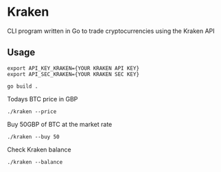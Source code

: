 # Kraken

CLI program written in Go to trade cryptocurrencies using the Kraken API

## Usage
```
export API_KEY_KRAKEN={YOUR KRAKEN API KEY}
export API_SEC_KRAKEN={YOUR KRAKEN SEC KEY}
```
```
go build .
```
Todays BTC price in GBP
```
./kraken --price
```
Buy 50GBP of BTC at the market rate
```
./kraken --buy 50
```
Check Kraken balance
```
./kraken --balance 
```
